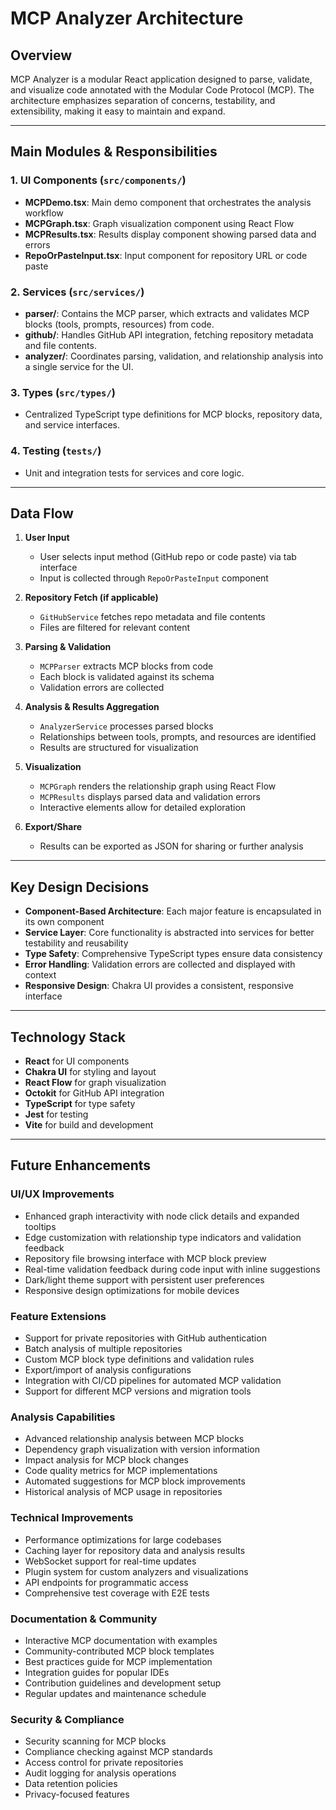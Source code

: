 # MCP Analyzer Architecture

## Overview
MCP Analyzer is a modular React application designed to parse, validate, and visualize code annotated with the Modular Code Protocol (MCP). The architecture emphasizes separation of concerns, testability, and extensibility, making it easy to maintain and expand.

---

## Main Modules & Responsibilities

### 1. **UI Components (`src/components/`)**
- **MCPDemo.tsx**: Main demo component that orchestrates the analysis workflow
- **MCPGraph.tsx**: Graph visualization component using React Flow
- **MCPResults.tsx**: Results display component showing parsed data and errors
- **RepoOrPasteInput.tsx**: Input component for repository URL or code paste

### 2. **Services (`src/services/`)**
- **parser/**: Contains the MCP parser, which extracts and validates MCP blocks (tools, prompts, resources) from code.
- **github/**: Handles GitHub API integration, fetching repository metadata and file contents.
- **analyzer/**: Coordinates parsing, validation, and relationship analysis into a single service for the UI.

### 3. **Types (`src/types/`)**
- Centralized TypeScript type definitions for MCP blocks, repository data, and service interfaces.

### 4. **Testing (`tests/`)**
- Unit and integration tests for services and core logic.

---

## Data Flow

1. **User Input**
    - User selects input method (GitHub repo or code paste) via tab interface
    - Input is collected through `RepoOrPasteInput` component

2. **Repository Fetch (if applicable)**
    - `GitHubService` fetches repo metadata and file contents
    - Files are filtered for relevant content

3. **Parsing & Validation**
    - `MCPParser` extracts MCP blocks from code
    - Each block is validated against its schema
    - Validation errors are collected

4. **Analysis & Results Aggregation**
    - `AnalyzerService` processes parsed blocks
    - Relationships between tools, prompts, and resources are identified
    - Results are structured for visualization

5. **Visualization**
    - `MCPGraph` renders the relationship graph using React Flow
    - `MCPResults` displays parsed data and validation errors
    - Interactive elements allow for detailed exploration

6. **Export/Share**
    - Results can be exported as JSON for sharing or further analysis

---

## Key Design Decisions

- **Component-Based Architecture**: Each major feature is encapsulated in its own component
- **Service Layer**: Core functionality is abstracted into services for better testability and reusability
- **Type Safety**: Comprehensive TypeScript types ensure data consistency
- **Error Handling**: Validation errors are collected and displayed with context
- **Responsive Design**: Chakra UI provides a consistent, responsive interface

---

## Technology Stack
- **React** for UI components
- **Chakra UI** for styling and layout
- **React Flow** for graph visualization
- **Octokit** for GitHub API integration
- **TypeScript** for type safety
- **Jest** for testing
- **Vite** for build and development

---

## Future Enhancements

### UI/UX Improvements
- Enhanced graph interactivity with node click details and expanded tooltips
- Edge customization with relationship type indicators and validation feedback
- Repository file browsing interface with MCP block preview
- Real-time validation feedback during code input with inline suggestions
- Dark/light theme support with persistent user preferences
- Responsive design optimizations for mobile devices

### Feature Extensions
- Support for private repositories with GitHub authentication
- Batch analysis of multiple repositories
- Custom MCP block type definitions and validation rules
- Export/import of analysis configurations
- Integration with CI/CD pipelines for automated MCP validation
- Support for different MCP versions and migration tools

### Analysis Capabilities
- Advanced relationship analysis between MCP blocks
- Dependency graph visualization with version information
- Impact analysis for MCP block changes
- Code quality metrics for MCP implementations
- Automated suggestions for MCP block improvements
- Historical analysis of MCP usage in repositories

### Technical Improvements
- Performance optimizations for large codebases
- Caching layer for repository data and analysis results
- WebSocket support for real-time updates
- Plugin system for custom analyzers and visualizations
- API endpoints for programmatic access
- Comprehensive test coverage with E2E tests

### Documentation & Community
- Interactive MCP documentation with examples
- Community-contributed MCP block templates
- Best practices guide for MCP implementation
- Integration guides for popular IDEs
- Contribution guidelines and development setup
- Regular updates and maintenance schedule

### Security & Compliance
- Security scanning for MCP blocks
- Compliance checking against MCP standards
- Access control for private repositories
- Audit logging for analysis operations
- Data retention policies
- Privacy-focused features 